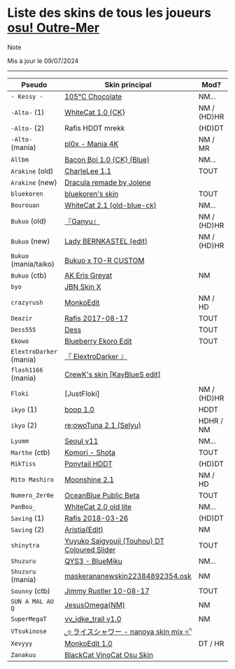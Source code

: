 # Liste des skins de tous les joueurs [osu! Outre-Mer](https://discord.com/invite/bkDfcn8uyX)
> [!NOTE]
> Mis à jour le 09/07/2024

-----------------

| Pseudo | Skin principal | Mod? |
| --- | --- | --- |
| `- Kessy -` | [105°C Chocolate](https://www.reddit.com/r/OsuSkins/comments/ry4vng/105c_chocolate_169_sd_hd_all_mode/) | NM...
| `-Alto-` (1) | [WhiteCat 1.0 {CK}](https://osuck.link/s-1107) | NM / (HD)HR
| `-Alto-` (2) | Rafis HDDT mrekk | (HD)DT
| `-Alto-` (mania) | [pl0x - Mania 4K](https://osu.ppy.sh/community/forums/topics/619322?n=1) | NM / MR
| `Allbm` | [Bacon Boi 1.0 {CK} (Blue)](https://skins.osuck.net/skins/1648) | NM...
| `Arakine` (old) | [CharleLee 1.1](https://github.com/MumusLeBG/CharleLee-Skins?tab=readme-ov-file#charlelee-11) | TOUT
| `Arakine` (new) | [Dracula remade by Jolene]([https://drive.google.com/file/d/1BN1cwvL0Yqqzzzttb2WBvZkUJp3r9zVi](https://1drv.ms/u/s!AljVEB6Pg-fPgsdJ2sAr_b2wINPHaA?e=elEtVN))
| `bluekoren` | [bluekoren's skin]() | TOUT
| `Bourouan` | [WhiteCat 2.1 (old-blue-ck)](https://skins.osuck.net/skins/2021) | NM...
| `Bukuo` (old) | [『Ganyu』](https://reddit.com/kd5t1a) | NM / (HD)HR
| `Bukuo` (new) | [Lady BERNKASTEL (edit)](https://drive.google.com/file/d/11mxhNqDyoxl5CUyLEc75QlwcpMKS8nrZ/view?usp=sharing) | NM / (HD)HR
| `Bukuo` (mania/taiko) | [Bukuo x TO-R CUSTOM](https://drive.google.com/file/d/1sC--6wMtE3iZmu4fcWZgqKjyybqkN4w6/view?usp=sharing) | 
| `Bukuo` (ctb) | [AK Eris Greyat](https://osu.ppy.sh/community/forums/topics/1924459) | NM
| `byo` | [JBN Skin X <Pro>](https://didiermichon.s-ul.eu/u3ctl7hc)
| `crazyrush` | [MonkoEdit](https://skins.osuck.net/skins/2011) | NM / HD
| `Deazir` | [Rafis 2017-08-17](https://skins.osuck.net/skins/165) | TOUT
| `Dess555` | [Dess](https://drive.google.com/file/d/16RMaFpx-6oWEQs0JFoEZrBo9e-e6dae2/view?usp=sharing) | TOUT
| `Ekowo` | [Blueberry Ekoro Edit](https://skins.osuck.net/skins/1372) | TOUT
| `ElextroDarker` (mania) | [『 ElextroDarker 』](https://drive.google.com/file/d/1_teFbOjyI7EWvAqkDKN-7BSWyvHmcHAu/view)
| `flash1166` (mania) | [CrewK's skin \[KayBlueS edit\]](https://drive.google.com/file/d/1ApGCVFLR1GBeI48kn7UemSVcNZvyDsXX/view)
| `Floki` | [JustFloki] | NM / (HD)HR
| `ikyo` (1) | [boop 1.0](https://skins.osuck.net/skins/1671) | HDDT
| `ikyo` (2) | [re;owoTuna 2.1 (Selyu)](https://skins.osuck.net/skins/1552) | HDHR / NM
| `Lyumm` | [Seoul v11](https://skins.osuck.net/skins/2924) | NM...
| `Marthe` (ctb) | [Komori - Shota](https://osuck.link/s-389) | TOUT
| `MikTiss` | [Ponytail HDDT](https://github.com/broilerosu/mrekk-osu-Skins?tab=readme-ov-file#ponytail-hddt) | (HD)DT
| `Mito Mashiro` | [Moonshine 2.1](https://osu.ppy.sh/community/forums/topics/1610388?n=1) | NM / HD
| `Numero_Zer0e` | [OceanBlue Public Beta](https://osuskins.net/skin/94CW38v) | TOUT
| `PanBou_` | [WhiteCat 2.0 old lite](https://osuck.link/s-2021) | NM...
| `Saving` (1) | [Rafis 2018-03-26](https://osuck.link/s-166) | (HD)DT
| `Saving` (2) | [Aristia(Edit)](https://skins.osuck.net/skins/485?v=0) | NM
| `shinytra` | [Yuyuko Saigyouji (Touhou) DT Coloured Slider](https://www.reddit.com/r/OsuSkins/comments/126ubf5/yuyuko_saigyouji_touhou_standard_only_nmdt_169/) | TOUT
| `Shuzuru` | [QYS3 - BlueMiku](https://cdn.discordapp.com/attachments/1233294045866885151/1233306723713028219/QYS3_-_BlueMiku.osk?ex=6688e6e4&is=66879564&hm=ca26416cd53203edfd30156cb368d988842bc6b602380ac98440d0b79792d306&) | NM...
| `Shuzuru` (mania) | [maskerananewskin22384892354.osk](https://cdn.discordapp.com/attachments/1233294045866885151/1235639450080383026/maskearanewskin22384892354.osk?ex=6688d1a9&is=66878029&hm=cf4946b3570985beec1eb4582563787a9e5818dbf0d51baa34633f4665df735e&) | NM
| `Sounny` (ctb) | [Jimmy Rustler 10-08-17](https://bit.ly/3e0jNzs) | TOUT
| `SUN A MAL AU Q` | [JesusOmega(NM)](https://skins.osuck.net/skins/1489) | NM
| `SuperMegaT` | [vv_idke_trail v1.0](https://skins.osuck.net/skins/866?v=0) | NM
| `VTsukinose`| [⌞ও ライスシャワー - nanoya skin mix ও⌝](https://www.reddit.com/r/OsuSkins/comments/y8hp45/%E0%A6%93_%E3%83%A9%E3%82%A4%E3%82%B9%E3%82%B7%E3%83%A3%E3%83%AF%E3%83%BC_nanoya_skin_mix_%E0%A6%93/)
| `Xevyyy` | [MonkoEdit 1.0](https://skins.osuck.net/skins/2011?v=0) | DT / HR
| `Zanakuu` | [BlackCat VinoCat Osu Skin](https://drive.google.com/drive/folders/1dladY_ThZYRut2dGTg-Qvq8wXm5U6STs)



